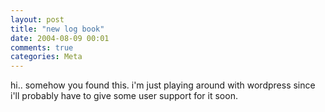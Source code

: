```yaml
---
layout: post
title: "new log book"
date: 2004-08-09 00:01
comments: true
categories: Meta
---
```

hi.. somehow you found this. i'm just playing around with wordpress since i'll probably have to give some user support for it soon.
